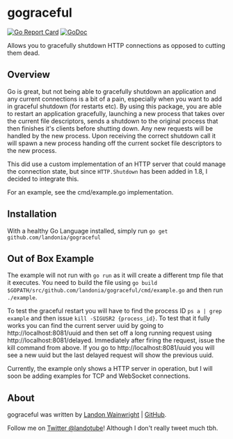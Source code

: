# gograceful

[![Go Report Card](https://goreportcard.com/badge/github.com/landonia/gograceful)](https://goreportcard.com/report/github.com/landonia/gograceful)
[![GoDoc](https://godoc.org/github.com/landonia/gograceful?status.svg)](https://godoc.org/github.com/landonia/gograceful)

Allows you to gracefully shutdown HTTP connections as opposed to cutting them dead.

## Overview

Go is great, but not being able to gracefully shutdown an application and any current connections is a bit of a pain, especially when you want to add in graceful shutdown (for restarts etc). By using this package, you are able to restart an application gracefully, launching a new process that takes over the current file descriptors, sends a shutdown to the original process that then finishes it's clients before shutting down. Any new requests will be handled by the new process. Upon receiving the correct shutdown call it will spawn a new process handing off the current socket file descriptors to the new process.

This did use a custom implementation of an HTTP server that could manage the connection state, but since
`HTTP.Shutdown` has been added in 1.8, I decided to integrate this.

For an example, see the cmd/example.go implementation.

## Installation

With a healthy Go Language installed, simply run `go get github.com/landonia/gograceful`

## Out of Box Example

The example will not run with `go run` as it will create a different tmp file that it executes.
You need to build the file using `go build $GOPATH/src/github.com/landonia/gograceful/cmd/example.go` and then run `./example`.

To test the graceful restart you will have to find the process ID `ps a | grep example` and then
issue `kill -SIGUSR2 {process_id}`. To test that it fully works you can find the current server uuid
by going to http://localhost:8081/uuid and then set off a long running request using http://localhost:8081/delayed. Immediately after firing the request, issue the kill command from above. If you go to http://localhost:8081/uuid you will see a new uuid but the last delayed request will show the previous uuid.

Currently, the example only shows a HTTP server in operation, but I will soon be adding examples
for TCP and WebSocket connections.

## About

gograceful was written by [Landon Wainwright](http://www.landotube.com) | [GitHub](https://github.com/landonia).

Follow me on [Twitter @landotube](http://www.twitter.com/landotube)! Although I don't really tweet much tbh.
